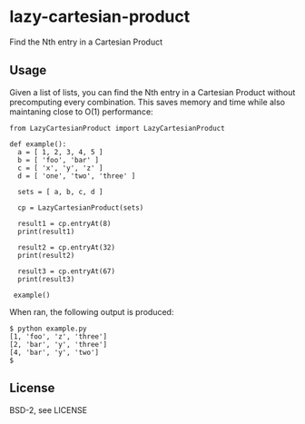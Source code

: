 # lazy-cartesian-product
Find the Nth entry in a Cartesian Product

## Usage
Given a list of lists, you can find the Nth entry in a Cartesian Product without precomputing every combination. This saves memory and time while also maintaning close to O(1) performance:

```
from LazyCartesianProduct import LazyCartesianProduct

def example():
  a = [ 1, 2, 3, 4, 5 ]
  b = [ 'foo', 'bar' ]
  c = [ 'x', 'y', 'z' ]
  d = [ 'one', 'two', 'three' ]

  sets = [ a, b, c, d ]

  cp = LazyCartesianProduct(sets)

  result1 = cp.entryAt(8)
  print(result1)

  result2 = cp.entryAt(32)
  print(result2)

  result3 = cp.entryAt(67)
  print(result3)
  
 example()
```

When ran, the following output is produced:

```
$ python example.py
[1, 'foo', 'z', 'three']
[2, 'bar', 'y', 'three']
[4, 'bar', 'y', 'two']
$
```

## License
BSD-2, see LICENSE
